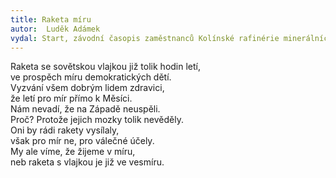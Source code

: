```yaml
---
title: Raketa míru
autor:  Luděk Adámek
vydal: Start, závodní časopis zaměstnanců Kolínské rafinérie minerálních olejů, 1959
---
```


Raketa se sovětskou vlajkou již tolik hodin letí,  
ve prospěch míru demokratických dětí.  
Vyzvání všem dobrým lidem zdravici,  
že letí pro mír přímo k Měsíci.  
Nám nevadí, že na Západě neuspěli.  
Proč? Protože jejich mozky tolik nevěděly.  
Oni by rádi rakety vysílaly,  
však pro mír ne, pro válečné účely.  
My ale víme, že žijeme v míru,   
neb raketa s vlajkou je již ve vesmíru.